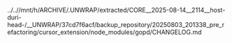 ../..//mnt/h/ARCHIVE/.UNWRAP/extracted/CORE__2025-08-14__2114__host-duri-head-/__UNWRAP/37cd7f6acf/backup_repository/20250803_201338_pre_refactoring/cursor_extension/node_modules/gopd/CHANGELOG.md